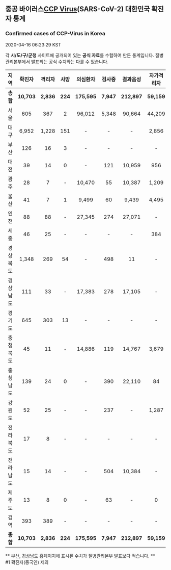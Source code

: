 
## 중공 바이러스[CCP Virus]()(SARS-CoV-2) 대한민국 확진자 통계
### Confirmed cases of CCP-Virus in Korea
2020-04-16 06:23:29 KST

각 **시/도/구/군청** 사이트에 공개되어 있는 **공식 자료**를 수합하여 만든 통계입니다.
질병관리본부에서 발표되는 공식 수치와는 다를 수 있습니다.


|  지역  | 확진자 |  격리자  |  사망  |  의심환자  |  검사중  |  결과음성  |  자가격리자  |  감시중  |  감시해제  |  퇴원  |
|:------:|:------:|:--------:|:--------:|:----------:|:--------:|:----------------:|:------------:|:--------:|:----------:|:--:|
|**총합**|**10,703**|**2,836**|**224**|**175,595**|**7,947**|**212,897**|**59,159**|**7,285**|**43,374**|**7,602**|
|서울|605|367|2|96,012|5,348|90,664|44,209|3,072|23,069|238|
|대구|6,952|1,228|151|-|-|-|2,856|-|-|5,573|
|부산|126|16|3|-|-|-|-|-|-|107|
|대전|39|14|0|-|121|10,959|956|70|886|25|
|광주|28|7|-|10,470|55|10,387|1,209|7|1,202|21|
|울산|41|7|1|9,499|60|9,439|4,495|997|3,498|34|
|인천|88|88|-|27,345|274|27,071|-|-|-|-|
|세종|46|25|-|-|-|-|384|-|-|21|
|경상북도|1,348|269|54|-|498|11|-|662|11,713|981|
|경상남도|111|33|-|17,383|278|17,105|-|-|-|78|
|경기도|645|303|13|-|-|-|-|-|-|329|
|충청북도|45|11|-|14,886|119|14,767|3,679|1,260|2,419|34|
|충청남도|139|24|0|-|390|22,110|84|-|-|115|
|강원도|52|25|-|-|237|-|1,287|-|-|27|
|전라북도|17|8|-|-|-|-|-|-|-|9|
|전라남도|15|14|-|-|504|10,384|-|1,217|587|1|
|제주도|13|8|0|-|63|-|0|-|-|5|
|검역|393|389|-|-|-|-|-|-|-|4|
|**총합**|**10,703**|**2,836**|**224**|**175,595**|**7,947**|**212,897**|**59,159**|**7,285**|**43,374**|**7,602**|


** 부산, 경상남도 홈페이지에 표시된 수치가 질병관리본부 발표보다 적습니다. **<br>
#1 확진자(중국인) 제외
    